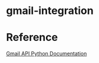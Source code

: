 # gmail-integration

# Reference

[Gmail API Python Documentation](https://developers.google.com/resources/api-libraries/documentation/gmail/v1/python/latest/index.html)